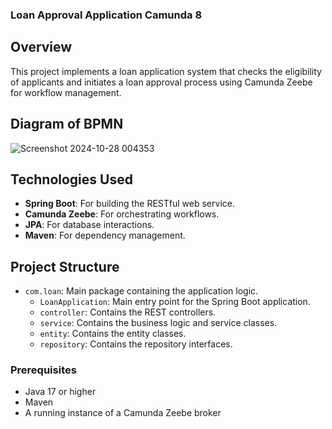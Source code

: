 ### Loan Approval Application Camunda 8

## Overview
This project implements a loan application system that checks the eligibility of applicants and initiates a loan approval process using Camunda Zeebe for workflow management.

## Diagram of BPMN
![Screenshot 2024-10-28 004353](https://github.com/user-attachments/assets/b25575a8-f49b-4940-abc5-aea3a2dc6e83)

## Technologies Used
- **Spring Boot**: For building the RESTful web service.
- **Camunda Zeebe**: For orchestrating workflows.
- **JPA**: For database interactions.
- **Maven**: For dependency management.

## Project Structure
- `com.loan`: Main package containing the application logic.
  - `LoanApplication`: Main entry point for the Spring Boot application.
  - `controller`: Contains the REST controllers.
  - `service`: Contains the business logic and service classes.
  - `entity`: Contains the entity classes.
  - `repository`: Contains the repository interfaces.

### Prerequisites
- Java 17 or higher
- Maven
- A running instance of a Camunda Zeebe broker
